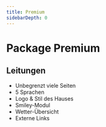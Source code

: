 ```yaml
---
title: Premium
sidebarDepth: 0
---
```

# Package Premium

## Leitungen

- Unbegrenzt viele Seiten
- 5 Sprachen
- Logo & Stil des Hauses
- Smiley-Modul
- Wetter-Übersicht
- Externe Links
